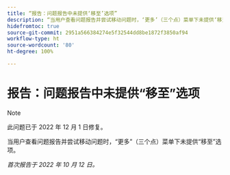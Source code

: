 ```yaml
---
title: “报告：问题报告中未提供‘移至’选项”
description: “当用户查看问题报告并尝试移动问题时，‘更多’（三个点）菜单下未提供‘移至’选项。”
hidefromtoc: true
source-git-commit: 2951a566384274e5f32544dd8be1872f3850af94
workflow-type: ht
source-wordcount: '80'
ht-degree: 100%

---
```



# 报告：问题报告中未提供“移至”选项

>[!NOTE]
>
>此问题已于 2022 年 12 月 1 日修复。

当用户查看问题报告并尝试移动问题时，“更多”（三个点）菜单下未提供“移至”选项。

_首次报告于 2022 年 10 月 12 日。_

